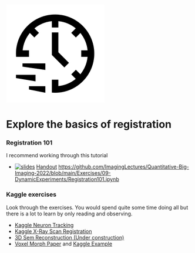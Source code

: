 ![](../../docs/figures/np_timing_4137191_000000.svg)
# Explore the basics of registration
### Registration 101
I recommend working through this tutorial
- [![slides](https://img.shields.io/badge/Registration-Tutorial-blue.svg)](http://mybinder.org/v2/gh/imaginglectures/quantitative-big-imaging-2022/master?filepath=Exercises/09-DymanicExperiments/Registration101.ipynb) [Handout](http://nbviewer.jupyter.org/github/ImagingLectures/Quantitative-Big-Imaging-2022/blob/main/Exercises/09-DynamicExperiments/Registration101.ipynb)
https://github.com/ImagingLectures/Quantitative-Big-Imaging-2022/blob/main/Exercises/09-DynamicExperiments/Registration101.ipynb
### Kaggle exercises 
Look through the exercises. You would spend quite some time doing all but there is a lot to learn by only reading and observing.
- [Kaggle Neuron Tracking](https://www.kaggle.com/kmader/track-neuron-movement)
- [Kaggle X-Ray Scan Registration](https://www.kaggle.com/kmader/x-ray-patient-scan-registration)
- [3D Sem Reconstruction (Under construction)](https://www.kaggle.com/kmader/3d-reconstruction-with-feature-extraction)
- [Voxel Morph Paper](https://arxiv.org/pdf/1802.02604.pdf) and [Kaggle Example](https://www.kaggle.com/kmader/voxelmorph-demo)
